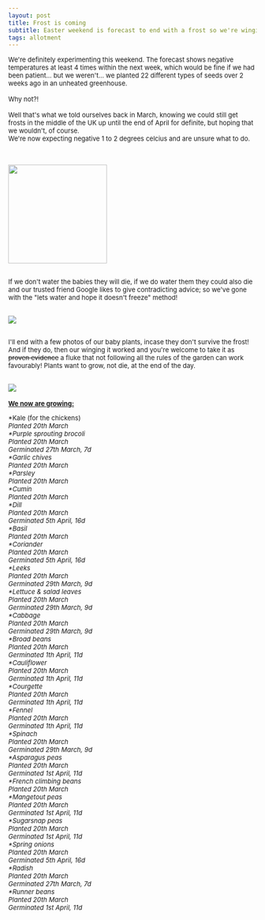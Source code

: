 ```yaml
---
layout: post
title: Frost is coming
subtitle: Easter weekend is forecast to end with a frost so we're winging it
tags: allotment
---
```


<div class="text-left">
<div class="boxed">
  <font size="2">

We're definitely experimenting this weekend. The forecast shows negative temperatures at least 4 times within the next week, which would be fine if we had been 
patient... but we weren't... we planted 22 different types of seeds over 2 weeks ago in an unheated greenhouse. <br><br>
Why not?!<br><br>
Well that's what we told ourselves back in March, knowing we could still get frosts in the middle of the UK up until the end of April for definite, but hoping that 
we wouldn't, of course. <br>We're now expecting negative 1 to 2 degrees celcius and are unsure what to do. <br><br>


<div class="text-center">
  <br/>
  <img src="{{ site.baseurl }}/img/20210405weather.jpg" width="200" height="200"/>
</div><br>

If we don't water the babies they will die, if we do water them they could also die and our trusted friend Google likes to give contradicting advice; so we've gone 
with the "lets water and hope it doesn't freeze" method! 

<div class="text-center">
<br/>
  <img src="{{ site.baseurl }}/img/20210405watering.gif"/>
</div><br>

I'll end with a few photos of our baby plants, incase they don't survive the frost! And if they do, then our winging it worked and you're welcome to take it as 
<s> proven evidence</s> a fluke that not following all the rules of the garden can work favourably! Plants want to grow, not die, at the end of the day.

<div class="text-center">
<br/>
  <img src="{{ site.baseurl }}/img/20210405germination.jpg"/>
</div><br>
<b><u>We now are growing:</u></b><br> 

*Kale (for the chickens)<br>
	<i> Planted 20th March<br>
*Purple sprouting brocoli<br>
	<i> Planted 20th March<br>
	<i> Germinated 27th March, 7d </i><br>
*Garlic chives<br>
	<i> Planted 20th March<br>
*Parsley<br>
	<i> Planted 20th March<br>
*Cumin<br>
	<i> Planted 20th March<br>
*Dill<br>
	<i> Planted 20th March<br>
	<i> Germinated 5th April, 16d </i><br>
*Basil<br>
	<i> Planted 20th March<br>
*Coriander<br>
	<i> Planted 20th March<br>
	<i> Germinated 5th April, 16d </i><br>
*Leeks<br>
	<i> Planted 20th March<br>
	<i> Germinated 29th March, 9d </i><br>
*Lettuce & salad leaves<br>
	<i> Planted 20th March<br>
	<i> Germinated 29th March, 9d </i><br>
*Cabbage<br>
	<i> Planted 20th March<br>
	<i> Germinated 29th March, 9d </i><br>
*Broad beans<br>
	<i> Planted 20th March<br>
	<i> Germinated 1th April, 11d </i><br>
*Cauliflower<br>
	<i> Planted 20th March<br>
	<i> Germinated 1th April, 11d </i><br>
*Courgette <br>
	<i> Planted 20th March<br>
	<i> Germinated 1th April, 11d </i><br>
*Fennel <br>
	<i> Planted 20th March<br>
	<i> Germinated 1th April, 11d </i><br>
*Spinach<br>
	<i> Planted 20th March<br>
	<i> Germinated 29th March, 9d </i><br>
*Asparagus peas<br>
	<i> Planted 20th March<br>
	<i> Germinated 1st April, 11d </i><br>
*French climbing beans<br>
	<i> Planted 20th March<br>
*Mangetout peas<br>
	<i> Planted 20th March<br>
	<i> Germinated 1st April, 11d </i><br>
*Sugarsnap peas<br>
	<i> Planted 20th March<br>
	<i> Germinated 1st April, 11d </i><br>
*Spring onions<br>
	<i> Planted 20th March<br>
	<i> Germinated 5th April, 16d </i><br>
*Radish<br>
	<i> Planted 20th March<br>
	<i> Germinated 27th March, 7d </i><br>
*Runner beans<br>
	<i> Planted 20th March<br>
	<i> Germinated 1st April, 11d </i><br>

<br>
